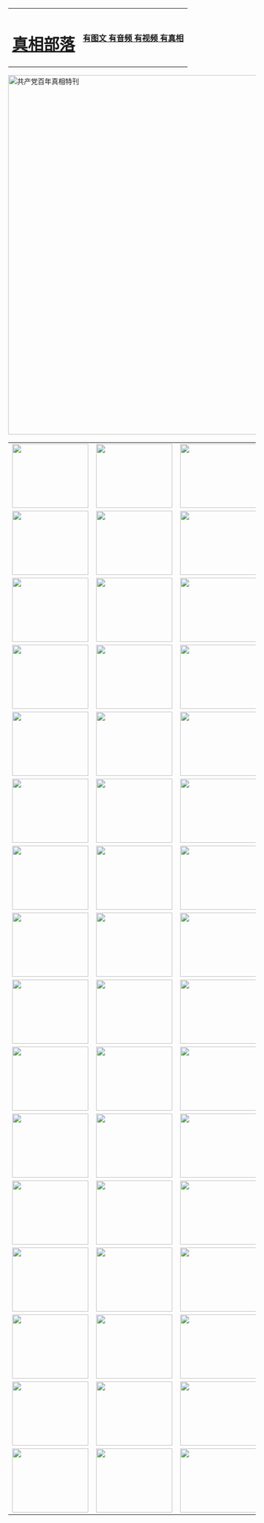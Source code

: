 <table>
<tr>

<td>
	<H1><a href="http://21.pulauintan.com/zx/">真相部落</a></H1>
</td>
<td>
	<H4><a href="http://21.pulauintan.com/zx/">有图文 有音频 有视频 有真相</a></H4>
</td>
</tr>
</table>

 <div ><a href="http://21.pulauintan.com/zx/bngcd/"><img src="http://21.pulauintan.com/zx/bngcd/gcdbnzx.jpg" width="730"  border="0" alt="共产党百年真相特刊"></a></div>

<table>
<tr>
	<td><a href="http://y75.fikrifaizah.org/xtr/107/"><img  src ="http://y75.fikrifaizah.org/pic/2017/02/107.jpg" width="155px" height="130px"></a></td>
	<td><a href="http://y75.fikrifaizah.org/xtr/829/"><img src ="http://y75.fikrifaizah.org/pic/2017/02/829.jpg" width="155px" height="130px"></a></td>
	<td><a href="http://y75.fikrifaizah.org/xtr/69/"><img  src ="http://y75.fikrifaizah.org/pic/2017/02/69.jpg" width="155px" height="130px"></a></td>
	<td><a href="http://y75.fikrifaizah.org/xtr/99/"><img  src ="http://y75.fikrifaizah.org/pic/2017/02/99.jpg" width="155px" height="130px"></a></td>
</tr>
<tr>
	<td><a href="http://y75.fikrifaizah.org/xtr/40/"><img  src ="http://y75.fikrifaizah.org/pic/2017/02/40.jpg" width="155px" height="130px"></a></td>
	<td><a href="http://y75.fikrifaizah.org/xtr/20/"><img  src ="http://y75.fikrifaizah.org/pic/2017/02/20.jpg" width="155px" height="130px"></a></td>
	<td><a href="http://y75.fikrifaizah.org/xtr/81/"><img  src ="http://y75.fikrifaizah.org/pic/2017/02/81.jpg" width="155px" height="130px"></a></td>
	<td><a href="http://y75.fikrifaizah.org/xtr/2/"><img  src ="http://y75.fikrifaizah.org/pic/2017/02/2.jpg" width="155px" height="130px"></a></td>
</tr>
<tr>
	<td><a href="http://y75.fikrifaizah.org/xtr/86/"><img  src ="http://y75.fikrifaizah.org/pic/2017/02/86.jpg" width="155px" height="130px"></a></td>
	<td><a href="http://y75.fikrifaizah.org/xtr/109/"><img  src ="http://y75.fikrifaizah.org/pic/2017/02/109.jpg" width="155px" height="130px"></a></td>
	<td><a href="http://y75.fikrifaizah.org/xtr/1378/"><img  src ="http://y75.fikrifaizah.org/pic/2017/02/1378.jpg" width="155px" height="130px"></a></td>
	<td><a href="http://y75.fikrifaizah.org/xtr/57/"><img  src ="http://y75.fikrifaizah.org/pic/2017/02/57.jpg" width="155px" height="130px"></a></td>
</tr>
<tr>
	<td><a href="http://y75.fikrifaizah.org/xtr/1219/"><img  src ="http://y75.fikrifaizah.org/pic/2017/02/1219.jpg" width="155px" height="130px"></a></td>
	<td><a href="http://y75.fikrifaizah.org/xtr/1220/"><img  src ="http://y75.fikrifaizah.org/pic/2017/02/1220.jpg" width="155px" height="130px"></a></td>
	<td><a href="http://y75.fikrifaizah.org/xtr/1221/"><img  src ="http://y75.fikrifaizah.org/pic/2017/02/1221.jpg" width="155px" height="130px"></a></td>
	<td><a href="http://y75.fikrifaizah.org/xtr/51/"><img  src ="http://y75.fikrifaizah.org/pic/2017/02/51.jpg" width="155px" height="130px"></a></td>
</tr>
<tr>
	<td><a href="http://y75.fikrifaizah.org/xtr/1055/"><img  src ="http://y75.fikrifaizah.org/pic/2017/02/1055.jpg" width="155px" height="130px"></a></td>
	<td><a href="http://y75.fikrifaizah.org/xtr/611/"><img  src ="http://y75.fikrifaizah.org/pic/2017/02/611.jpg" width="155px" height="130px"></a></td>
	<td><a href="http://y75.fikrifaizah.org/xtr/1121/"><img  src ="http://y75.fikrifaizah.org/pic/2017/02/1121.jpg" width="155px" height="130px"></a></td>
	<td><a href="http://y75.fikrifaizah.org/xtr/610/"><img  src ="http://y75.fikrifaizah.org/pic/2017/02/610.jpg" width="155px" height="130px"></a></td>
</tr>
<tr>
	<td><a href="http://y75.fikrifaizah.org/xtr/1128/"><img  src ="http://y75.fikrifaizah.org/pic/2017/02/1128.jpg" width="155px" height="130px"></a></td>
	<td><a href="http://y75.fikrifaizah.org/xtr/1395/"><img  src ="http://y75.fikrifaizah.org/pic/2017/02/1406.jpg" width="155px" height="130px"></a></td>
	<td><a href="http://y75.fikrifaizah.org/xtr/1407/"><img  src ="http://y75.fikrifaizah.org/pic/2017/02/1407.jpg" width="155px" height="130px"></a></td>
	<td><a href="http://y75.fikrifaizah.org/xtr/934/"><img  src ="http://y75.fikrifaizah.org/pic/2017/02/934.jpg" width="155px" height="130px"></a></td>
</tr>
<tr>
	<td><a href="http://y75.fikrifaizah.org/xtr/641/"><img  src ="http://y75.fikrifaizah.org/pic/2017/02/641.jpg" width="155px" height="130px"></a></td>
	<td><a href="http://y75.fikrifaizah.org/xtr/949/"><img  src ="http://y75.fikrifaizah.org/pic/2017/02/949.jpg" width="155px" height="130px"></a></td>
	<td><a href="http://y75.fikrifaizah.org/xtr/112/"><img  src ="http://y75.fikrifaizah.org/pic/2017/02/112.jpg" width="155px" height="130px"></a></td>
	<td><a href="http://y75.fikrifaizah.org/xtr/812/"><img  src ="http://y75.fikrifaizah.org/pic/2017/02/812.jpg" width="155px" height="130px"></a></td>
</tr>
<tr>
	<td><a href="http://y75.fikrifaizah.org/xtr/103/"><img  src ="http://y75.fikrifaizah.org/pic/2017/02/103.jpg" width="155px" height="130px"></a></td>
	<td><a href="http://y75.fikrifaizah.org/xtr/3/"><img  src ="http://y75.fikrifaizah.org/pic/2017/02/3.jpg" width="155px" height="130px"></a></td>
	<td><A href="http://y75.fikrifaizah.org/mp4/zx/2015/11/Lkmtt.mp4" target="_blank" title="莲开满天庭"><img  src="http://y75.fikrifaizah.org/pic/2015/11/Lkmtt3480_jssor.jpg"  width="155px" height="130px"></A></td>
	<td><A href="http://y75.fikrifaizah.org/mp4/zx/2015/11/2013513.mp4" target="_blank" title="飞旋的法轮"><img  src="http://y75.fikrifaizah.org/pic/2015/11/falun480_jssor.jpg"  width="155px" height="130px"></A></td>
</tr>
<tr>
	<td><A href="http://y75.fikrifaizah.org/mp4/zx/2015/11/NYParade.mp4" target="_blank" title="2004年4月10日法轮功纽约大游行"><img  src="http://y75.fikrifaizah.org/pic/2015/11/nyparade480_jssor.jpg"  width="155px" height="130px"></A></td>
	<td><A href="http://y75.fikrifaizah.org/mp4/news617/2015/05/WEB_s28093.mp4" target="_blank" title="2015年世界法轮大法日特别报导"><img  src="http://y75.fikrifaizah.org/pic/2015/11/p6752711a666997037_jssor.jpg"  width="155px" height="130px"></A></td>
	<td><A href="http://y75.fikrifaizah.org/mp4/news829/2015/11/30211_326650.mp4" target="_blank" title="沧州绑架案连审四天 民众抹泪称审好人"><img  src="http://y75.fikrifaizah.org/pic/2015/11/changzhou2480_jssor.jpg"  width="155px" height="130px"></A></td>
	<td><A href="http://y75.fikrifaizah.org/mp4/mhph/2015/10/changzhou.mp4" target="_blank" title="沧州真相--狮城血泪"><img  src="http://y75.fikrifaizah.org/pic/2015/11/changzhou480_jssor.jpg"  width="155px" height="130px"></A></td>
</tr>
<tr>
	<td><A href="http://y75.fikrifaizah.org/mp4/mhjd/mhjd_55.mp4" target="_blank" title="正义律师与无罪辩护"><img  src="http://y75.fikrifaizah.org/pic/2015/11/wzbh480_jssor.jpg"  width="155px" height="130px"></A></td>
	<td><A href="http://y75.fikrifaizah.org/mp4/zx/2015/11/layerkcs.mp4" target="_blank" title="中国的良心--高智晟律师"><img  src="http://y75.fikrifaizah.org/pic/2015/11/layerkcs2480_jssor.jpg"  width="155px" height="130px"></A></td>
	<td><A href="http://y75.fikrifaizah.org/mp4/mhph/2015/10/szxl.mp4" target="_blank" title="神州血泪--北京、大庆、广东、哈尔滨"><img  src="http://y75.fikrifaizah.org/pic/2015/11/szxl480_jssor.jpg"  width="155px" height="130px"></A></td>
	<td><A href="http://y75.fikrifaizah.org/mp4/zx/2015/11/TangShanFFXS.mp4" target="_blank" title="真相纪录片：凤凰新生"><img  src="http://y75.fikrifaizah.org/pic/2015/11/fhxs2480_jssor.jpg"  width="155px" height="130px"></A></td>
</tr>
<tr>
	<td><A href="http://y75.fikrifaizah.org/mp4/zx/2015/11/jidong.mp4" target="_blank" title="冀东监狱的罪恶"><img  src="http://y75.fikrifaizah.org/pic/2015/11/jidong480_jssor.jpg"  width="155px" height="130px"></A></td>
	<td><A href="http://y75.fikrifaizah.org/mp4/mhph/2015/10/tangshan.mp4" target="_blank" title="凤凰血泪"><img  src="http://y75.fikrifaizah.org/pic/2015/11/tangshan480_jssor.jpg"  width="155px" height="130px"></A>
					</div></td>
	<td>	<A href="http://y75.fikrifaizah.org/mp4/mhph/2015/10/zfxtzxl.mp4" target="_blank" title="政法系统罪行录--唐山篇"><img  src="http://y75.fikrifaizah.org/pic/2015/11/zfxtzxl480_jssor.jpg"  width="155px" height="130px"></A></td>
	<td><A href="http://y75.fikrifaizah.org/mp4/mhph/2015/10/QDBG.mp4" target="_blank" title="青岛悲歌"><img  src="http://y75.fikrifaizah.org/pic/2015/10/qdbg2480_jssor.jpg"  width="155px" height="130px"></A></td>
</tr>
<tr>
	<td><A href="http://y75.fikrifaizah.org/mp4/mhph/2015/10/huludao.mp4" target="_blank" title="葫芦岛永恒的见证"><img  src="http://y75.fikrifaizah.org/pic/2015/10/huludao480_jssor.jpg"  width="155px" height="130px"></A></td>
	<td><A href="http://y75.fikrifaizah.org/mp4/mhph/2015/10/qbzx.mp4" target="_blank" title="湖畔泉边听真相-济南泉城的传奇"><img  src="http://y75.fikrifaizah.org/pic/2015/10/hupan480_jssor.jpg"  width="155px" height="130px"></A></td>
	<td><A href="http://y75.fikrifaizah.org/mp4/mhph/2015/10/baoding_dvd_v2.mp4" target="_blank" title="燕赵悲歌"><img  src="http://y75.fikrifaizah.org/pic/2015/10/yzbg480_jssor.jpg"  width="155px" height="130px"></A></td>
	<td><A href="http://y75.fikrifaizah.org/mp4/zx/2015/11/meihuashi_complete_ED2.0.mp4" target="_blank" title="梅花诗完整版"><img  src="http://y75.fikrifaizah.org/pic/2015/11/mhs480_jssor.jpg"  width="155px" height="130px"></A></td>
</tr>
<tr>
	<td><A href="http://y75.fikrifaizah.org/mp4/zx/2015/11/fengbei512k.mp4" target="_blank" title="丰碑"><img  src="http://y75.fikrifaizah.org/pic/2015/11/fongbei480_jssor.jpg"  width="155px" height="130px"></A></td>
	<td><A href="http://y75.fikrifaizah.org/mp4/zx/2015/11/fytdxComplete.mp4" target="_blank" title="风雨天地行全集"><img  src="http://y75.fikrifaizah.org/pic/2015/11/fytdxWhite480_jssor.jpg"  width="155px" height="130px"></A></td>
	<td><A href="http://y75.fikrifaizah.org/mp4/zx/2015/11/JianZheng.mp4" target="_blank" title="见证"><img  src="http://y75.fikrifaizah.org/pic/2015/11/witness480_jssor.jpg"  width="155px" height="130px"></A></td>
	<td><A href="http://y75.fikrifaizah.org/mp4/mhph/2015/10/hcym.mp4" target="_blank" title="红朝阴谋"><img  src="http://y75.fikrifaizah.org/pic/2015/10/hcym480_jssor.jpg"  width="155px" height="130px"></A></td>
</tr>
<tr>
	<td><A href="http://y75.fikrifaizah.org/mp4/zx/2015/11/zfzxPalV3.mp4" target="_blank" title="是自焚还是骗局"><img  src="http://y75.fikrifaizah.org/pic/2015/11/zfzx4805_jssor.jpg"  width="155px" height="130px"></A></td>
	<td><A href="http://y75.fikrifaizah.org/mp4/zx/2015/11/lsdspMsyTd.mp4" target="_blank" title="历史的审判"><img  src="http://y75.fikrifaizah.org/pic/2015/11/lsdsp480_jssor.jpg"  width="155px" height="130px"></A></td>
	<td><A href="http://y75.fikrifaizah.org/mp4/news886/2015/11/concat886.mp4" target="_blank" title="一周全球控告江泽民"><img  src="http://y75.fikrifaizah.org/pic/2015/11/news886480_jssor.jpg"  width="155px" height="130px"></A></td>
	<td><A href="http://y75.fikrifaizah.org/mp4/news1378/2014/08/CQSD_s0_e4_v2_i0-CQSD_4-video.mp4" target="_blank" title="欧洲的抉择"><img  src="http://y75.fikrifaizah.org/pic/2015/11/p5143421a564166643-ss_jssor.jpg"  width="155px" height="130px"></A></td>
</tr>
<tr>
	<td><A href="http://y75.fikrifaizah.org/mp4/zx/2015/11/hk20150720parade.mp4" target="_blank" title="港法轮功反迫害大游行 大陆游客震撼"><img  src="http://y75.fikrifaizah.org/pic/2015/11/281098-ss_jssor.jpg"  width="155px" height="130px"></A></td>
	<td><A href="http://y75.fikrifaizah.org/mp4/zx/2015/11/20150720hkParade512k.mp4" target="_blank" title="香港法轮功720游行声援诉江潮"><img  src="http://y75.fikrifaizah.org/pic/2015/11/2015720parade480_jssor.jpg"  width="155px" height="130px"></A></td>
	<td><A href="http://y75.fikrifaizah.org/mp4/zx/2015/11/hktdc512.mp4" target="_blank" title="香港退党潮"><img  src="http://y75.fikrifaizah.org/pic/2015/11/hktdc480_jssor.jpg"  width="155px" height="130px"></A></td>
	<td><A href="http://y75.fikrifaizah.org/mp4/news413/2015/11/concat413.mp4" target="_blank" title="本月退党精选"><img  src="http://y75.fikrifaizah.org/pic/2015/11/tuidang480_jssor.jpg"  width="155px" height="130px"></A></td>
</tr>
<tr>
	<td><A href="http://y75.fikrifaizah.org/mp4/news823/2015/11/TSZG_British_1_QA_A_TSZG-61-1_XinHaoNianZuoZh_P617180.mp4" target="_blank" title="辛灏年：纪念《九评共产党》发表十周年演讲"><img  src="http://y75.fikrifaizah.org/pic/2015/11/xhn9p10480_jssor.jpg"  width="155px" height="130px"></A></td>
	<td><A href="http://y75.fikrifaizah.org/mp4/news57/2015/11/JPGCD8.mp4" target="_blank" title="【九评之八】评中国共产党的邪教本质"><img  src="http://y75.fikrifaizah.org/pic/2015/11/9pkcd8p480_jssor.jpg"  width="155px" height="130px"></A></td>
	<td><A href="http://y75.fikrifaizah.org/mp4/other/kao.Chih.Sheng_story.mp4"  target="_blank" title="超越恐惧:高智晟的故事"				style="font-size:20px;"><img src="http://y75.fikrifaizah.org/pic/2016/12/GZS201408070902.jpg"  width="155px" height="130px">
						</A></td>
	<td><A href="http://y75.fikrifaizah.org/mp4/zx/2016/11/oh10yearsInv.mp4"  target="_blank" title="纪录片《活摘 十年调查》完整版" style="font-size:20px;"><img src="http://y75.fikrifaizah.org/pic/2016/11/10yearsOHinv.jpg"  width="155px" height="130px">
						</A></td>
</tr>
</table>


